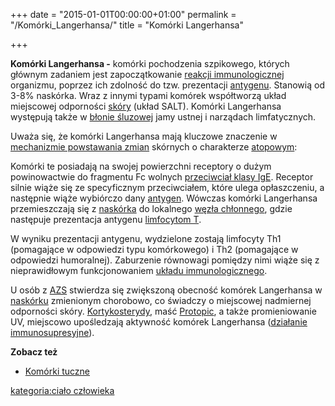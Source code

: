 +++
date = "2015-01-01T00:00:00+01:00"
permalink = "/Komórki_Langerhansa/"
title = "Komórki Langerhansa"

+++

**Komórki Langerhansa -** komórki pochodzenia szpikowego, których głównym zadaniem jest zapoczątkowanie [reakcji immunologicznej](/atopedia/Reakcja_alergiczna "wikilink") organizmu, poprzez ich zdolność do tzw. prezentacji [antygenu](/atopedia/Antygen "wikilink"). Stanowią od 3-8% naskórka. Wraz z innymi typami komórek współtworzą układ miejscowej odporności [skóry](/atopedia/Skóra "wikilink") (układ SALT). Komórki Langerhansa występują także w [błonie śluzowej](/atopedia/Błona_śluzowa "wikilink") jamy ustnej i narządach limfatycznych.

Uważa się, że komórki Langerhansa mają kluczowe znaczenie w [mechanizmie powstawania zmian](/atopedia/Mechanizm_powstawania_zmian "wikilink") skórnych o charakterze [atopowym](/atopedia/Atopia "wikilink"):

Komórki te posiadają na swojej powierzchni receptory o dużym powinowactwie do fragmentu Fc wolnych [przeciwciał klasy IgE](/atopedia/IgE "wikilink"). Receptor silnie wiąże się ze specyficznym przeciwciałem, które ulega opłaszczeniu, a następnie wiąże wybiórczo dany [antygen](/atopedia/Antygen "wikilink"). Wówczas komórki Langerhansa przemieszczają się z [naskórka](/atopedia/Skóra "wikilink") do lokalnego [węzła chłonnego](/atopedia/węzły_chłonne "wikilink"), gdzie następuje prezentacja antygenu [limfocytom T](/atopedia/Limfocyty_T "wikilink").

W wyniku prezentacji antygenu, wydzielone zostają limfocyty Th1 (pomagające w odpowiedzi typu komórkowego) i Th2 (pomagające w odpowiedzi humoralnej). Zaburzenie równowagi pomiędzy nimi wiąże się z nieprawidłowym funkcjonowaniem [układu immunologicznego](/atopedia/Układ_immunologiczny "wikilink").

U osób z [AZS](/atopedia/Atopowe_zapalenie_skóry "wikilink") stwierdza się zwiększoną obecność komórek Langerhansa w [naskórku](/atopedia/skóra "wikilink") zmienionym chorobowo, co świadczy o miejscowej nadmiernej odporności skóry. [Kortykosterydy](/atopedia/kortykosterydy "wikilink"), maść [Protopic](/atopedia/Protopic "wikilink"), a także promieniowanie UV, miejscowo upośledzają aktywność komórek Langerhansa ([działanie immunosupresyjne](/atopedia/immunosupresja_miejscowa "wikilink")).

**Zobacz też**

-   [Komórki tuczne](/atopedia/Komórki_tuczne "wikilink")

[kategoria:ciało człowieka](/atopedia/kategoria:ciało_człowieka "wikilink")